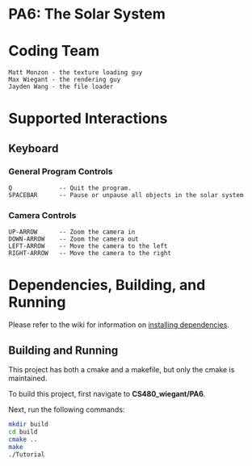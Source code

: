 # PA6: The Solar System

# Coding Team

```
Matt Monzon - the texture loading guy
Max Wiegant - the rendering guy 
Jayden Wang - the file loader
```

# Supported Interactions

## Keyboard

### General Program Controls

```
Q             -- Quit the program.
SPACEBAR      -- Pause or unpause all objects in the solar system
```

### Camera Controls

``` 
UP-ARROW      -- Zoom the camera in
DOWN-ARROW    -- Zoom the camera out
LEFT-ARROW    -- Move the camera to the left
RIGHT-ARROW   -- Move the camera to the right
```

# Dependencies, Building, and Running

Please refer to the wiki for information on [installing dependencies](https://github.com/mwiegant/CS480_wiegant/wiki/General-Setup-Instructions).

## Building and Running
This project has both a cmake and a makefile, but only the cmake is maintained.

To build this project, first navigate to **CS480_wiegant/PA6**.

Next, run the following commands:
```bash
mkdir build
cd build
cmake ..
make
./Tutorial
```
